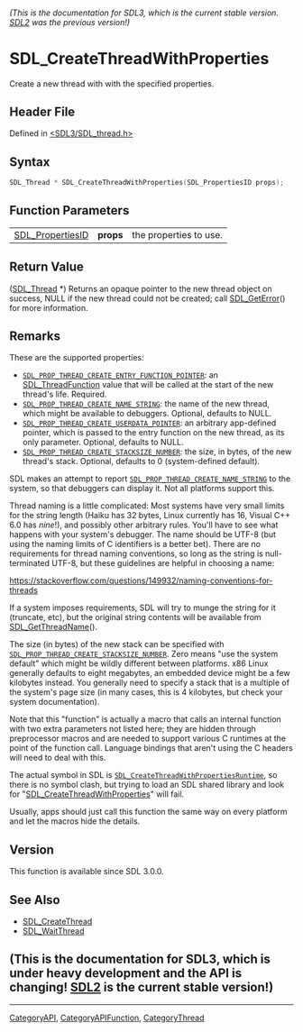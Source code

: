 ###### (This is the documentation for SDL3, which is the current stable version. [SDL2](https://wiki.libsdl.org/SDL2/) was the previous version!)
# SDL_CreateThreadWithProperties

Create a new thread with with the specified properties.

## Header File

Defined in [<SDL3/SDL_thread.h>](https://github.com/libsdl-org/SDL/blob/main/include/SDL3/SDL_thread.h)

## Syntax

```c
SDL_Thread * SDL_CreateThreadWithProperties(SDL_PropertiesID props);
```

## Function Parameters

|                                      |           |                        |
| ------------------------------------ | --------- | ---------------------- |
| [SDL_PropertiesID](SDL_PropertiesID) | **props** | the properties to use. |

## Return Value

([SDL_Thread](SDL_Thread) *) Returns an opaque pointer to the new thread
object on success, NULL if the new thread could not be created; call
[SDL_GetError](SDL_GetError)() for more information.

## Remarks

These are the supported properties:

- [`SDL_PROP_THREAD_CREATE_ENTRY_FUNCTION_POINTER`](SDL_PROP_THREAD_CREATE_ENTRY_FUNCTION_POINTER):
  an [SDL_ThreadFunction](SDL_ThreadFunction) value that will be called at
  the start of the new thread's life. Required.
- [`SDL_PROP_THREAD_CREATE_NAME_STRING`](SDL_PROP_THREAD_CREATE_NAME_STRING):
  the name of the new thread, which might be available to debuggers.
  Optional, defaults to NULL.
- [`SDL_PROP_THREAD_CREATE_USERDATA_POINTER`](SDL_PROP_THREAD_CREATE_USERDATA_POINTER):
  an arbitrary app-defined pointer, which is passed to the entry function
  on the new thread, as its only parameter. Optional, defaults to NULL.
- [`SDL_PROP_THREAD_CREATE_STACKSIZE_NUMBER`](SDL_PROP_THREAD_CREATE_STACKSIZE_NUMBER):
  the size, in bytes, of the new thread's stack. Optional, defaults to 0
  (system-defined default).

SDL makes an attempt to report
[`SDL_PROP_THREAD_CREATE_NAME_STRING`](SDL_PROP_THREAD_CREATE_NAME_STRING)
to the system, so that debuggers can display it. Not all platforms support
this.

Thread naming is a little complicated: Most systems have very small limits
for the string length (Haiku has 32 bytes, Linux currently has 16, Visual
C++ 6.0 has _nine_!), and possibly other arbitrary rules. You'll have to
see what happens with your system's debugger. The name should be UTF-8 (but
using the naming limits of C identifiers is a better bet). There are no
requirements for thread naming conventions, so long as the string is
null-terminated UTF-8, but these guidelines are helpful in choosing a name:

https://stackoverflow.com/questions/149932/naming-conventions-for-threads

If a system imposes requirements, SDL will try to munge the string for it
(truncate, etc), but the original string contents will be available from
[SDL_GetThreadName](SDL_GetThreadName)().

The size (in bytes) of the new stack can be specified with
[`SDL_PROP_THREAD_CREATE_STACKSIZE_NUMBER`](SDL_PROP_THREAD_CREATE_STACKSIZE_NUMBER).
Zero means "use the system default" which might be wildly different between
platforms. x86 Linux generally defaults to eight megabytes, an embedded
device might be a few kilobytes instead. You generally need to specify a
stack that is a multiple of the system's page size (in many cases, this is
4 kilobytes, but check your system documentation).

Note that this "function" is actually a macro that calls an internal
function with two extra parameters not listed here; they are hidden through
preprocessor macros and are needed to support various C runtimes at the
point of the function call. Language bindings that aren't using the C
headers will need to deal with this.

The actual symbol in SDL is
[`SDL_CreateThreadWithPropertiesRuntime`](SDL_CreateThreadWithPropertiesRuntime),
so there is no symbol clash, but trying to load an SDL shared library and
look for "[SDL_CreateThreadWithProperties](SDL_CreateThreadWithProperties)"
will fail.

Usually, apps should just call this function the same way on every platform
and let the macros hide the details.

## Version

This function is available since SDL 3.0.0.

## See Also

- [SDL_CreateThread](SDL_CreateThread)
- [SDL_WaitThread](SDL_WaitThread)


## (This is the documentation for SDL3, which is under heavy development and the API is changing! [SDL2](https://wiki.libsdl.org/SDL2/) is the current stable version!)



----
[CategoryAPI](CategoryAPI), [CategoryAPIFunction](CategoryAPIFunction), [CategoryThread](CategoryThread)

